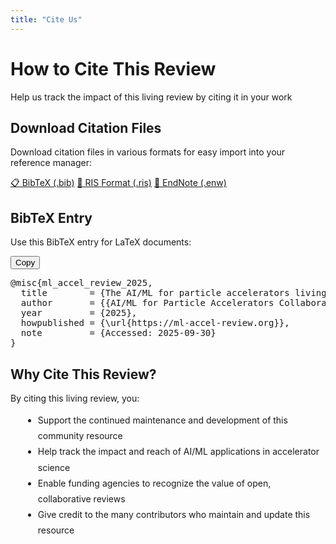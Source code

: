 ```yaml
---
title: "Cite Us"
---
```


<div class="container">
  <div class="page-header">
    <h1>How to Cite This Review</h1>
    <p class="page-subtitle">Help us track the impact of this living review by citing it in your work</p>
  </div>

  <!-- 📥 Download section moved on top -->
  <div class="section">
    <h2>Download Citation Files</h2>
    <p>Download citation files in various formats for easy import into your reference manager:</p>
    <div class="download-buttons">
      <a href="/downloads/ml-accel-review.bib" class="btn" download>📋 BibTeX (.bib)</a>
      <a href="/downloads/ml-accel-review.ris" class="btn" download>📄 RIS Format (.ris)</a>
      <a href="/downloads/ml-accel-review.enw" class="btn" download>📑 EndNote (.enw)</a>
    </div>
  </div>

  <!-- BibTeX entry -->
  <div class="section">
    <h2>BibTeX Entry</h2>
    <p>Use this BibTeX entry for LaTeX documents:</p>
    <div class="citation-box">
      <button class="copy-button" onclick="copyToClipboard('bibtex', this)">Copy</button>
      <pre class="citation-text" id="bibtex">
@misc{ml_accel_review_2025,
  title        = {The AI/ML for particle accelerators living review},
  author       = {{AI/ML for Particle Accelerators Collaboration}},
  year         = {2025},
  howpublished = {\url{https://ml-accel-review.org}},
  note         = {Accessed: 2025-09-30}
}</pre>
    </div>
  </div>

  <!-- Why Cite -->
  <div class="section">
    <h2>Why Cite This Review?</h2>
    <p>By citing this living review, you:</p>
    <ul style="color: var(--text-secondary); line-height: 1.8; margin-left: 20px; margin-top: 10px;">
      <li>Support the continued maintenance and development of this community resource</li>
      <li>Help track the impact and reach of AI/ML applications in accelerator science</li>
      <li>Enable funding agencies to recognize the value of open, collaborative reviews</li>
      <li>Give credit to the many contributors who maintain and update this resource</li>
    </ul>
  </div>
</div>

<script>
function copyToClipboard(elementId, button) {
  const text = document.getElementById(elementId).textContent;
  navigator.clipboard.writeText(text).then(() => {
    const originalText = button.textContent;
    button.textContent = '✓ Copied!';
    button.classList.add('copied');
    setTimeout(() => {
      button.textContent = originalText;
      button.classList.remove('copied');
    }, 2000);
  }).catch(err => {
    console.error('Failed to copy:', err);
    button.textContent = '✗ Failed';
    setTimeout(() => {
      button.textContent = 'Copy';
    }, 2000);
  });
}
</script>
